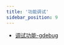```yaml
---
title: '功能调试'
sidebar_position: 9
---
```


- [调试功能-gdebug](output/goframe-v2.0-md/组件列表/功能调试/调试功能-gdebug)
